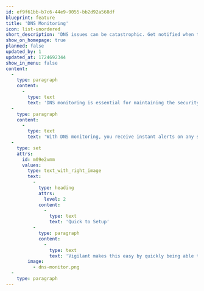 ```yaml
---
id: ef9f61bb-b7c6-44e9-9055-bb2d92a568df
blueprint: feature
title: 'DNS Monitoring'
icon: list-unordered
short_description: 'DNS issues can be catastrophic. Get notified when they change.'
show_on_homepage: true
planned: false
updated_by: 1
updated_at: 1724692344
show_in_menu: false
content:
  -
    type: paragraph
    content:
      -
        type: text
        text: 'DNS monitoring is essential for maintaining the security and availability of your online presence. Unexpected changes can lead to website downtime, security vulnerabilities, or even redirect your traffic to malicious sites. '
  -
    type: paragraph
    content:
      -
        type: text
        text: 'With DNS monitoring, you receive instant alerts on any suspicious changes, allowing you to quickly take action, protect your brand, and ensure your website stays online and secure. Stay ahead of threats and avoid costly disruptions with proactive DNS monitoring.'
  -
    type: set
    attrs:
      id: m09e2vmm
      values:
        type: text_with_right_image
        text:
          -
            type: heading
            attrs:
              level: 2
            content:
              -
                type: text
                text: 'Quick to Setup'
          -
            type: paragraph
            content:
              -
                type: text
                text: 'Vigilant makes this easy by quickly being able to import and monitor your DNS records. You can setup DNS monitoring for a domain in under a minute which can save hours of headaches!'
        image:
          - dns-monitor.png
  -
    type: paragraph
---
```

